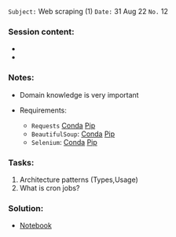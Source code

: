 `Subject:`  Web scraping (1)
`Date:` 31 Aug 22 `No.` 12

### Session content:

- 
- 

### Notes:

- Domain knowledge is very important

- Requirements:
  - `Requests` [Conda](https://anaconda.org/anaconda/requests) [Pip](https://pypi.org/project/requests/)
  - `BeautifulSoup`: [Conda](https://anaconda.org/anaconda/beautifulsoup4) [Pip](https://pypi.org/project/beautifulsoup4/)
  - `Selenium`: [Conda](https://anaconda.org/conda-forge/selenium) [Pip](https://pypi.org/project/selenium/)


### Tasks:

1. Architecture patterns (Types,Usage)
2. What is cron jobs?

### Solution:

- [Notebook](https://github.com/AhmedUZaki/INSTANT-AI/blob/main/Track%201_%20Python%20for%20Data%20science/Session%2012/Session%2012%20Tasks%20solution.ipynb)



